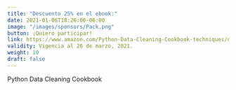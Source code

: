 ```yaml
---
title: "Descuento 25% en el ebook:"
date: 2021-01-06T18:26:06-06:00
image: "/images/sponsors/Pack.png"
button: ¡Quiero participar!
link: https://www.amazon.com/Python-Data-Cleaning-Cookbook-techniques/dp/1800565666/ref=sr_1_1?dchild=1&keywords=Python+Data+Cleaning+Cookbook&qid=1616136128&sr=8-1
validity: Vigencia al 26 de marzo, 2021.
weight: 10
draft: false
---
```


Python Data Cleaning Cookbook
